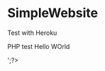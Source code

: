 # SimpleWebsite
Test with Heroku 
<html>
  <head>
    <tittle>PHP test</tittle>
  </head>
  <body>
    <?PHP echo '<p>Hello WOrld</p>';?>
  </body>
</html>
